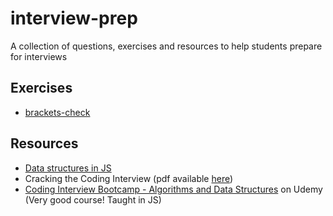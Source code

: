 # interview-prep
A collection of questions, exercises and resources to help students prepare for interviews

## Exercises
- [brackets-check](https://github.com/FACN7/interview-prep/tree/master/exercises/brackets-check)

## Resources 
- [Data structures in JS](https://github.com/jamiecoe/data-structures)
- Cracking the Coding Interview (pdf available [here](http://ahmed-badawy.com/blog/wp-content/uploads/2018/10/Cracking-the-Coding-Interview-6th-Edition-189-Programming-Questions-and-Solutions.pdf))
- [Coding Interview Bootcamp - Algorithms and Data Structures](https://www.udemy.com/course/coding-interview-bootcamp-algorithms-and-data-structure) on Udemy (Very good course! Taught in JS) 
